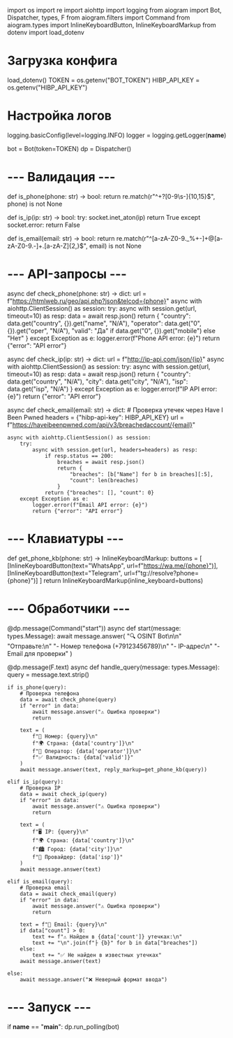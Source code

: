 import os
import re
import aiohttp
import logging
from aiogram import Bot, Dispatcher, types, F
from aiogram.filters import Command
from aiogram.types import InlineKeyboardButton, InlineKeyboardMarkup
from dotenv import load_dotenv

# Загрузка конфига
load_dotenv()
TOKEN = os.getenv("BOT_TOKEN")
HIBP_API_KEY = os.getenv("HIBP_API_KEY")

# Настройка логов
logging.basicConfig(level=logging.INFO)
logger = logging.getLogger(__name__)

bot = Bot(token=TOKEN)
dp = Dispatcher()

# --- Валидация ---
def is_phone(phone: str) -> bool:
    return re.match(r"^\+?[0-9\s\-]{10,15}$", phone) is not None

def is_ip(ip: str) -> bool:
    try:
        socket.inet_aton(ip)
        return True
    except socket.error:
        return False

def is_email(email: str) -> bool:
    return re.match(r"^[a-zA-Z0-9._%+-]+@[a-zA-Z0-9.-]+\.[a-zA-Z]{2,}$", email) is not None

# --- API-запросы ---
async def check_phone(phone: str) -> dict:
    url = f"https://htmlweb.ru/geo/api.php?json&telcod={phone}"
    async with aiohttp.ClientSession() as session:
        try:
            async with session.get(url, timeout=10) as resp:
                data = await resp.json()
                return {
                    "country": data.get("country", {}).get("name", "N/A"),
                    "operator": data.get("0", {}).get("oper", "N/A"),
                    "valid": "Да" if data.get("0", {}).get("mobile") else "Нет"
                }
        except Exception as e:
            logger.error(f"Phone API error: {e}")
            return {"error": "API error"}

async def check_ip(ip: str) -> dict:
    url = f"http://ip-api.com/json/{ip}"
    async with aiohttp.ClientSession() as session:
        try:
            async with session.get(url, timeout=10) as resp:
                data = await resp.json()
                return {
                    "country": data.get("country", "N/A"),
                    "city": data.get("city", "N/A"),
                    "isp": data.get("isp", "N/A")
                }
        except Exception as e:
            logger.error(f"IP API error: {e}")
            return {"error": "API error"}

async def check_email(email: str) -> dict:
    # Проверка утечек через Have I Been Pwned
    headers = {"hibp-api-key": HIBP_API_KEY}
    url = f"https://haveibeenpwned.com/api/v3/breachedaccount/{email}"
    
    async with aiohttp.ClientSession() as session:
        try:
            async with session.get(url, headers=headers) as resp:
                if resp.status == 200:
                    breaches = await resp.json()
                    return {
                        "breaches": [b["Name"] for b in breaches][:5],
                        "count": len(breaches)
                    }
                return {"breaches": [], "count": 0}
        except Exception as e:
            logger.error(f"Email API error: {e}")
            return {"error": "API error"}

# --- Клавиатуры ---
def get_phone_kb(phone: str) -> InlineKeyboardMarkup:
    buttons = [
        [InlineKeyboardButton(text="WhatsApp", url=f"https://wa.me/{phone}")],
        [InlineKeyboardButton(text="Telegram", url=f"tg://resolve?phone={phone}")]
    ]
    return InlineKeyboardMarkup(inline_keyboard=buttons)

# --- Обработчики ---
@dp.message(Command("start"))
async def start(message: types.Message):
    await message.answer(
        "🔍 OSINT Bot\n\n"
        "Отправьте:\n"
        "- Номер телефона (+79123456789)\n"
        "- IP-адрес\n"
        "- Email для проверки"
    )

@dp.message(F.text)
async def handle_query(message: types.Message):
    query = message.text.strip()
    
    if is_phone(query):
        # Проверка телефона
        data = await check_phone(query)
        if "error" in data:
            await message.answer("⚠️ Ошибка проверки")
            return
            
        text = (
            f"📱 Номер: {query}\n"
            f"🌍 Страна: {data['country']}\n"
            f"📶 Оператор: {data['operator']}\n"
            f"✅ Валидность: {data['valid']}"
        )
        await message.answer(text, reply_markup=get_phone_kb(query))
        
    elif is_ip(query):
        # Проверка IP
        data = await check_ip(query)
        if "error" in data:
            await message.answer("⚠️ Ошибка проверки")
            return
            
        text = (
            f"🖥️ IP: {query}\n"
            f"🌍 Страна: {data['country']}\n"
            f"🏙️ Город: {data['city']}\n"
            f"📶 Провайдер: {data['isp']}"
        )
        await message.answer(text)
        
    elif is_email(query):
        # Проверка email
        data = await check_email(query)
        if "error" in data:
            await message.answer("⚠️ Ошибка проверки")
            return
            
        text = f"📧 Email: {query}\n"
        if data["count"] > 0:
            text += f"⚠️ Найден в {data['count']} утечках:\n"
            text += "\n".join(f"├ {b}" for b in data["breaches"])
        else:
            text += "✅ Не найден в известных утечках"
        await message.answer(text)
        
    else:
        await message.answer("❌ Неверный формат ввода")

# --- Запуск ---
if __name__ == "__main__":
    dp.run_polling(bot)

